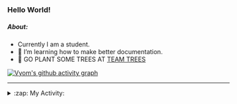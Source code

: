 ### Hello World!

##### About:
- Currently I am a student.
- 🌱 I’m learning how to make better documentation.
- 🌱 GO PLANT SOME TREES AT [TEAM TREES](https://teamtrees.org/)

[![Vyom's github activity graph](https://activity-graph.herokuapp.com/graph?username=Vyvy-vi)](https://github.com/ashutosh00710/github-readme-activity-graph)

---
<details>
  <summary>:zap: My Activity:</summary>
  
<!--START_SECTION:waka-->
![Code Time](http://img.shields.io/badge/Code%20Time-884%20hrs%2030%20mins-blue)

**I'm a Night 🦉** 

```text
🌞 Morning    94 commits     ██░░░░░░░░░░░░░░░░░░░░░░░   11.41% 
🌆 Daytime    221 commits    ██████░░░░░░░░░░░░░░░░░░░   26.82% 
🌃 Evening    279 commits    ████████░░░░░░░░░░░░░░░░░   33.86% 
🌙 Night      230 commits    ███████░░░░░░░░░░░░░░░░░░   27.91%

```
📅 **I'm Most Productive on Sunday** 

```text
Monday       124 commits    ███░░░░░░░░░░░░░░░░░░░░░░   15.05% 
Tuesday      126 commits    ███░░░░░░░░░░░░░░░░░░░░░░   15.29% 
Wednesday    104 commits    ███░░░░░░░░░░░░░░░░░░░░░░   12.62% 
Thursday     113 commits    ███░░░░░░░░░░░░░░░░░░░░░░   13.71% 
Friday       108 commits    ███░░░░░░░░░░░░░░░░░░░░░░   13.11% 
Saturday     79 commits     ██░░░░░░░░░░░░░░░░░░░░░░░   9.59% 
Sunday       170 commits    █████░░░░░░░░░░░░░░░░░░░░   20.63%

```


📊 **This Week I Spent My Time On** 

```text
🔥 Editors: 
VS Code                  46 mins             █████████████████████████   100.0%

🐱‍💻 Projects: 
CSF                      46 mins             █████████████████████████   100.0%

```


 Last Updated on 22/09/2022 18:04:23 UTC
<!--END_SECTION:waka-->
</details>
